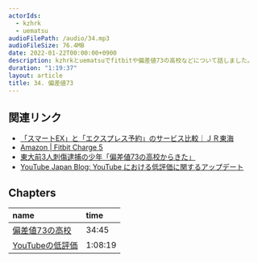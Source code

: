 ```yaml
---
actorIds:
  - kzhrk
  - uematsu
audioFilePath: /audio/34.mp3
audioFileSize: 76.4MB
date: 2022-01-22T00:00:00+0900
description: kzhrkとuematsuでfitbitや偏差値73の高校などについて話しました。
duration: "1:19:37"
layout: article
title: 34. 偏差値73
---
```


<!-- prettier-ignore-start -->

## 関連リンク

- [「スマートEX」と「エクスプレス予約」のサービス比較｜ＪＲ東海](https://jr-central.co.jp/ex/point/smart-difference/)
- [Amazon \| Fitbit Charge 5](https://amzn.to/3GTMh71)
- [東大前3人刺傷逮捕の少年「偏差値73の高校からきた」](https://www.fnn.jp/articles/-/300764)
- [YouTube Japan Blog: YouTube における低評価に関するアップデート](https://youtube-jp.googleblog.com/2021/11/youtube.html)

## Chapters

| name | time |
|:---|:---|
| [偏差値73の高校](#t=34:45) | 34:45 |
| [YouTubeの低評価](#t=1:08:19) | 1:08:19 |

<!-- prettier-ignore-end -->
